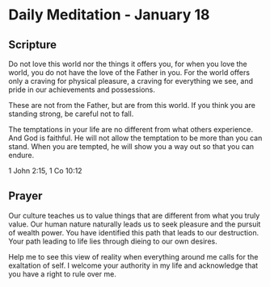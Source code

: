 # Daily Meditation - January 18

## Scripture

Do not love this world nor the things it offers you, for when you love the
world, you do not have the love of the Father in you. For the world offers only
a craving for physical pleasure, a craving for everything we see, and pride in
our achievements and possessions. 

These are not from the Father, but are from
this world.
If you think you are standing strong, be careful not to fall.

The temptations in your life are no different from what others experience. And
God is faithful. He will not allow the temptation to be more than you can stand.
When you are tempted, he will show you a way out so that you can endure.

1 John 2:15,  1 Co 10:12


## Prayer

Our culture teaches us to value things that are different from what you truly
value. Our human nature naturally leads us to seek pleasure and the pursuit of wealth 
power. You have identified this path that leads to our destruction. Your path
leading to life lies through dieing to our own desires.

Help me to see this view of reality when everything around me calls for the
exaltation of self. I welcome your authority in my life and acknowledge that
you have a right to rule over me.
